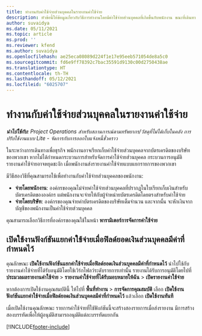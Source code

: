 ```yaml
---
title: ทำงานกับค่าใช้จ่ายส่วนบุคคลในรายงานค่าใช้จ่าย
description: หัวข้อนี้ให้ข้อมูลเกี่ยวกับวิธีการทำงานโดยมีค่าใช้จ่ายส่วนบุคคลที่เกิดขึ้นกับพนักงาน ขณะที่เดินทางเพื่อจุดประสงค์ทางธุรกิจ
author: suvaidya
ms.date: 05/11/2021
ms.topic: article
ms.prod: ''
ms.reviewer: kfend
ms.author: suvaidya
ms.openlocfilehash: ae25eca08089d224f1e17e95eeb571054de8a5c0
ms.sourcegitcommit: fd6e9ff78392c7bac35591d9130c00d2750438ae
ms.translationtype: HT
ms.contentlocale: th-TH
ms.lasthandoff: 05/12/2021
ms.locfileid: "6025707"
---
```

# <a name="work-with-personal-expenses-on-an-expense-report"></a>ทำงานกับค่าใช้จ่ายส่วนบุคคลในรายงานค่าใช้จ่าย

_**นำไปใช้กับ:** Project Operations สำหรับสถานการณ์ตามทรัพยากร/วัสดุที่ไม่ได้เก็บในคลัง การปรับใช้งานแบบ Lite - จัดการกับการออกใบแจ้งหนี้ชั่วคราว_

ในระหว่างการเดินทางเพื่อธุรกิจ พนักงานอาจเรียกเก็บค่าใช้จ่ายส่วนบุคคลจากบัตรเครดิตของบริษัทของพวกเขา หากไม่ได้กำหนดกระบวนการสำหรับจัดการค่าใช้จ่ายส่วนบุคคล กระบวนการอนุมัติรายงานค่าใช้จ่ายอาจหยุดชะงัก เมื่อพนักงานส่งรายงานค่าใช้จ่ายแบบแยกรายการของพวกเขา

มีวิธีสองวิธีที่คุณสามารถใช้เพื่อทำงานกับค่าใช้จ่ายส่วนบุคคลของพนักงาน:

  - **จ่ายโดยพนักงาน**: องค์กรของคุณไม่จ่ายค่าใช้จ่ายส่วนบุคคลที่ปรากฏในใบเรียกเก็บเงินสำหรับบัตรเครดิตขององค์กร แต่พนักงานจะจ่ายให้กับผู้จำหน่ายบัตรเครดิตโดยตรงสำหรับค่าใช้จ่าย 
  - **จ่ายโดยบริษัท**: องค์กรของคุณจ่ายค่าบัตรเครดิตของบริษัทเต็มจำนวน และจากนั้น จะหักเงินจากบัญชีของพนักงานเป็นค่าใช้จ่ายส่วนบุคคล

คุณสามารถเลือกวิธีการที่องค์กรของคุณใช้ในหน้า **พารามิเตอร์การจัดการค่าใช้จ่าย**


## <a name="enable-split-expense-function-when-personal-amount-field-has-value-defined"></a>เปิดใช้งานฟังก์ชันแยกค่าใช้จ่ายเมื่อฟิลด์ยอดเงินส่วนบุคคลมีค่าที่กำหนดไว้

คุณลักษณะ **เปิดใช้งานฟังก์ชันแยกค่าใช้จ่ายเมื่อฟิลด์ยอดเงินส่วนบุคคลมีค่าที่กำหนดไว้** นำไปใช้กับรายงานค่าใช้จ่ายที่ได้รับอนุมัติโดยใช้เวิร์กโฟลว์ระดับรายการเท่านั้น รายงานได้รับการอนุมัติโดยไปที่ **ประมวลผลรายงานค่าใช้จ่าย** > **รายงานค่าใช้จ่ายที่ได้รับมอบหมายให้ฉัน** > **เปิดรายงานค่าใช้จ่าย** 

หากต้องการเปิดใช้งานคุณสมบัตินี้ ให้ไปที่ **พื้นที่ทำงาน** > **การจัดการคุณสมบัติ** เลือก **เปิดใช้งานฟังก์ชันแยกค่าใช้จ่ายเมื่อฟิลด์ยอดเงินส่วนบุคคลมีค่าที่กำหนดไว้** แล้วเลือก **เปิดใช้งานทันที** 

เมื่อเปิดใช้งานคุณลักษณะ รายการค่าใช้จ่ายที่ใช้ฟังก์ชันนี้จะสร้างสองรายการเมื่อส่งรายงาน มีการสร้างสองบรรทัดเพื่อให้ผู้อนุมัติสามารถอนุมัติแต่ละบรรทัดแยกกัน


[!INCLUDE[footer-include](../includes/footer-banner.md)]
